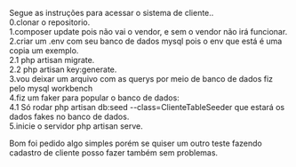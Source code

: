Segue as instruções para acessar o sistema de cliente..
<br>
0.clonar o repositorio.<br>
1.composer update pois não vai o vendor, e sem o vendor não irá funcionar.<br>
2.criar um .env com seu banco de dados mysql pois o env que está é uma copia um exemplo.<br>
2.1 php artisan migrate.<br>
2.2 php artisan key:generate.<br>
3.vou deixar um arquivo com as querys por meio de banco de dados fiz pelo mysql workbench<br>
4.fiz um faker para popular o banco de dados:<br>
4.1 Só rodar php artisan db:seed --class=ClienteTableSeeder que estará os dados fakes no banco de dados.<br>
5.inicie o servidor php artisan serve.<br>

Bom foi pedido algo simples porém se quiser um outro teste fazendo cadastro de cliente posso fazer também sem problemas.
